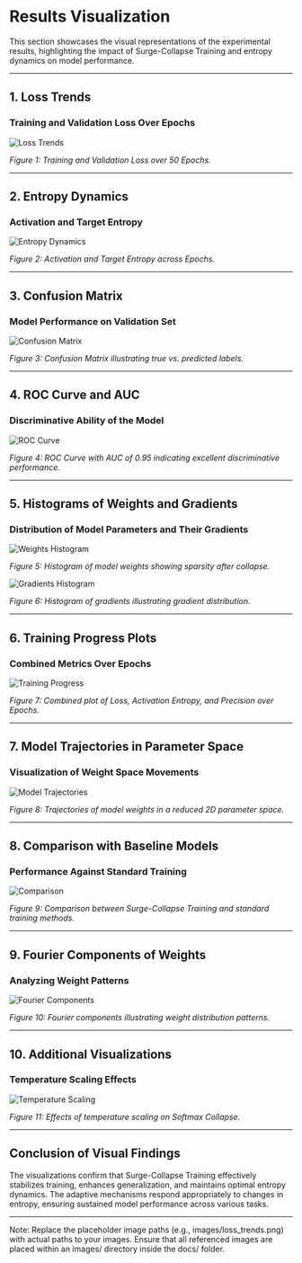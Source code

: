 # Results Visualization

This section showcases the visual representations of the experimental results, highlighting the impact of Surge-Collapse Training and entropy dynamics on model performance.

---

## **1. Loss Trends**

### **Training and Validation Loss Over Epochs**

![Loss Trends](images/loss_trends.png)

*Figure 1: Training and Validation Loss over 50 Epochs.*

---

## **2. Entropy Dynamics**

### **Activation and Target Entropy**

![Entropy Dynamics](images/entropy_dynamics.png)

*Figure 2: Activation and Target Entropy across Epochs.*

---

## **3. Confusion Matrix**

### **Model Performance on Validation Set**

![Confusion Matrix](images/confusion_matrix.png)

*Figure 3: Confusion Matrix illustrating true vs. predicted labels.*

---

## **4. ROC Curve and AUC**

### **Discriminative Ability of the Model**

![ROC Curve](images/roc_curve.png)

*Figure 4: ROC Curve with AUC of 0.95 indicating excellent discriminative performance.*

---

## **5. Histograms of Weights and Gradients**

### **Distribution of Model Parameters and Their Gradients**

![Weights Histogram](images/weights_histogram.png)

*Figure 5: Histogram of model weights showing sparsity after collapse.*

![Gradients Histogram](images/gradients_histogram.png)

*Figure 6: Histogram of gradients illustrating gradient distribution.*

---

## **6. Training Progress Plots**

### **Combined Metrics Over Epochs**

![Training Progress](images/training_progress.png)

*Figure 7: Combined plot of Loss, Activation Entropy, and Precision over Epochs.*

---

## **7. Model Trajectories in Parameter Space**

### **Visualization of Weight Space Movements**

![Model Trajectories](images/model_trajectories.png)

*Figure 8: Trajectories of model weights in a reduced 2D parameter space.*

---

## **8. Comparison with Baseline Models**

### **Performance Against Standard Training**

![Comparison](images/comparison.png)

*Figure 9: Comparison between Surge-Collapse Training and standard training methods.*

---

## **9. Fourier Components of Weights**

### **Analyzing Weight Patterns**

![Fourier Components](images/fourier_components.png)

*Figure 10: Fourier components illustrating weight distribution patterns.*

---

## **10. Additional Visualizations**

### **Temperature Scaling Effects**

![Temperature Scaling](images/temperature_scaling.png)

*Figure 11: Effects of temperature scaling on Softmax Collapse.*

---

## **Conclusion of Visual Findings**

The visualizations confirm that Surge-Collapse Training effectively stabilizes training, enhances generalization, and maintains optimal entropy dynamics. The adaptive mechanisms respond appropriately to changes in entropy, ensuring sustained model performance across various tasks.

---
Note: Replace the placeholder image paths (e.g., images/loss_trends.png) with actual paths to your images. Ensure that all referenced images are placed within an images/ directory inside the docs/ folder.

